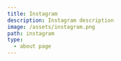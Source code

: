 ```yaml
---
title: Instagram
description: Instagram description
image: /assets/instagram.png
path: instagram
type:
  - about page
---
```

